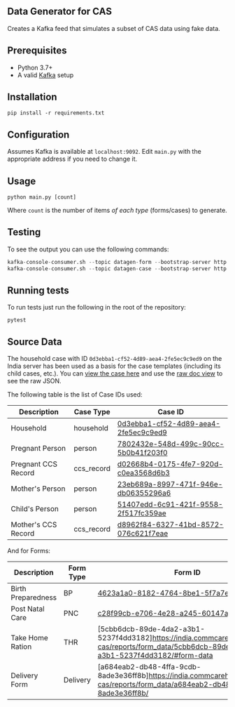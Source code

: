 Data Generator for CAS
----------------------

Creates a Kafka feed that simulates a subset of CAS data using fake data.

## Prerequisites
 
- Python 3.7+
- A valid [Kafka](https://kafka.apache.org) setup

## Installation

```
pip install -r requirements.txt
```

## Configuration

Assumes Kafka is available at `localhost:9092`. Edit `main.py` with the appropriate address if you
need to change it.

## Usage

```
python main.py [count]
```

Where `count` is the number of items *of each type* (forms/cases) to generate.

## Testing

To see the output you can use the following commands:

```python
kafka-console-consumer.sh --topic datagen-form --bootstrap-server http://localhost:9092 --from-beginning
kafka-console-consumer.sh --topic datagen-case --bootstrap-server http://localhost:9092 --from-beginning
```

## Running tests

To run tests just run the following in the root of the repository:

```
pytest
```

## Source Data

The household case with ID `0d3ebba1-cf52-4d89-aea4-2fe5ec9c9ed9` on the India server has been used as a basis 
for the case templates (including its child cases, etc.). 
You can [view the case here](https://india.commcarehq.org/a/icds-dashboard-qa/reports/case_data/0d3ebba1-cf52-4d89-aea4-2fe5ec9c9ed9/#related)
and use the [raw doc view](https://india.commcarehq.org/hq/admin/raw_doc/?id=0d3ebba1-cf52-4d89-aea4-2fe5ec9c9ed9)
to see the raw JSON.

The following table is the list of Case IDs used:

Description         | Case Type  | Case ID
------------------- | ---------- | -------
Household           | household  | [0d3ebba1-cf52-4d89-aea4-2fe5ec9c9ed9](https://india.commcarehq.org/a/icds-dashboard-qa/reports/case_data/0d3ebba1-cf52-4d89-aea4-2fe5ec9c9ed9/#related)
Pregnant Person     | person     | [7802432e-548d-499c-90cc-5b0b41f203f0](https://india.commcarehq.org/a/icds-dashboard-qa/reports/case_data/7802432e-548d-499c-90cc-5b0b41f203f0/)
Pregnant CCS Record | ccs_record | [d02668b4-0175-4fe7-920d-c0ea3568d6b3](https://india.commcarehq.org/a/icds-dashboard-qa/reports/case_data/d02668b4-0175-4fe7-920d-c0ea3568d6b3/)
Mother's Person     | person     | [23eb689a-8997-471f-946e-db06355296a6](https://india.commcarehq.org/a/icds-dashboard-qa/reports/case_data/23eb689a-8997-471f-946e-db06355296a6/)
Child's Person      | person     | [51407edd-6c91-421f-9558-2f517fc359ae](https://india.commcarehq.org/a/icds-dashboard-qa/reports/case_data/51407edd-6c91-421f-9558-2f517fc359ae/)
Mother's CCS Record | ccs_record | [d8962f84-6327-41bd-8572-076c621f7eae](https://india.commcarehq.org/a/icds-dashboard-qa/reports/case_data/d8962f84-6327-41bd-8572-076c621f7eae/)


And for Forms:

Description         | Form Type  | Form ID
------------------- | ---------- | -------
Birth Preparedness  | BP         | [4623a1a0-8182-4764-8be1-5f7a7ebb31b1](https://india.commcarehq.org/a/icds-dashboard-qa/reports/form_data/4623a1a0-8182-4764-8be1-5f7a7ebb31b1/#form-xml)
Post Natal Care     | PNC 			 | [c28f99cb-e706-4e28-a245-60147a1f692d](https://india.commcarehq.org/a/icds-cas/reports/form_data/c28f99cb-e706-4e28-a245-60147a1f692d/#form-xml)
Take Home Ration		| THR				 | [5cbb6dcb-89de-4da2-a3b1-5237f4dd3182]https://india.commcarehq.org/a/icds-cas/reports/form_data/5cbb6dcb-89de-4da2-a3b1-5237f4dd3182/#form-data
Delivery Form 			| Delivery	 | [a684eab2-db48-4ffa-9cdb-8ade3e36ff8b]https://india.commcarehq.org/a/icds-cas/reports/form_data/a684eab2-db48-4ffa-9cdb-8ade3e36ff8b/
